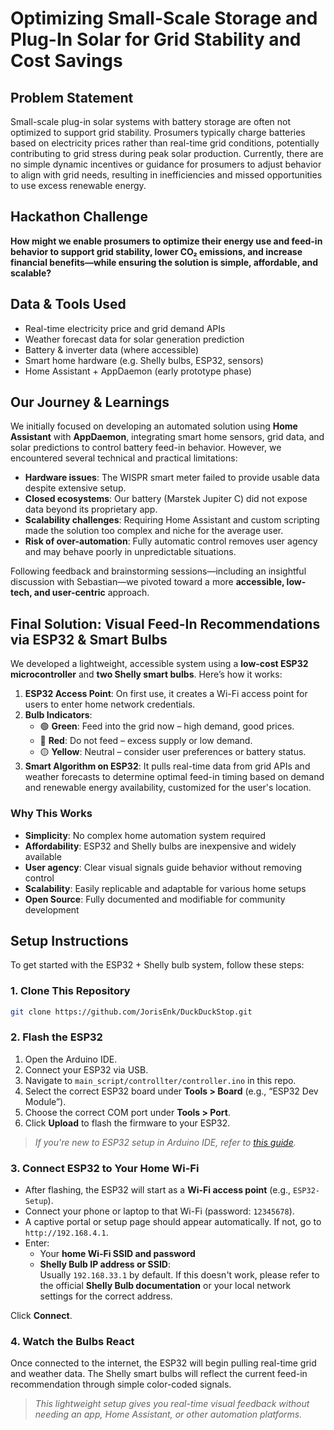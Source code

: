 # Optimizing Small-Scale Storage and Plug-In Solar for Grid Stability and Cost Savings

## Problem Statement  
Small-scale plug-in solar systems with battery storage are often not optimized to support grid stability. Prosumers typically charge batteries based on electricity prices rather than real-time grid conditions, potentially contributing to grid stress during peak solar production. Currently, there are no simple dynamic incentives or guidance for prosumers to adjust behavior to align with grid needs, resulting in inefficiencies and missed opportunities to use excess renewable energy.

## Hackathon Challenge  
**How might we enable prosumers to optimize their energy use and feed-in behavior to support grid stability, lower CO₂ emissions, and increase financial benefits—while ensuring the solution is simple, affordable, and scalable?**

## Data & Tools Used
- Real-time electricity price and grid demand APIs  
- Weather forecast data for solar generation prediction  
- Battery & inverter data (where accessible)  
- Smart home hardware (e.g. Shelly bulbs, ESP32, sensors)  
- Home Assistant + AppDaemon (early prototype phase)

## Our Journey & Learnings

We initially focused on developing an automated solution using **Home Assistant** with **AppDaemon**, integrating smart home sensors, grid data, and solar predictions to control battery feed-in behavior. However, we encountered several technical and practical limitations:

- **Hardware issues**: The WISPR smart meter failed to provide usable data despite extensive setup.  
- **Closed ecosystems**: Our battery (Marstek Jupiter C) did not expose data beyond its proprietary app.  
- **Scalability challenges**: Requiring Home Assistant and custom scripting made the solution too complex and niche for the average user.  
- **Risk of over-automation**: Fully automatic control removes user agency and may behave poorly in unpredictable situations.

Following feedback and brainstorming sessions—including an insightful discussion with Sebastian—we pivoted toward a more **accessible, low-tech, and user-centric** approach.

## Final Solution: Visual Feed-In Recommendations via ESP32 & Smart Bulbs

We developed a lightweight, accessible system using a **low-cost ESP32 microcontroller** and **two Shelly smart bulbs**. Here’s how it works:

1. **ESP32 Access Point**: On first use, it creates a Wi-Fi access point for users to enter home network credentials.
2. **Bulb Indicators**:
   - 🟢 **Green**: Feed into the grid now – high demand, good prices.
   - 🔴 **Red**: Do not feed – excess supply or low demand.
   - 🟡 **Yellow**: Neutral – consider user preferences or battery status.
3. **Smart Algorithm on ESP32**: It pulls real-time data from grid APIs and weather forecasts to determine optimal feed-in timing based on demand and renewable energy availability, customized for the user's location.

### Why This Works
- **Simplicity**: No complex home automation system required  
- **Affordability**: ESP32 and Shelly bulbs are inexpensive and widely available  
- **User agency**: Clear visual signals guide behavior without removing control  
- **Scalability**: Easily replicable and adaptable for various home setups  
- **Open Source**: Fully documented and modifiable for community development

## Setup Instructions

To get started with the ESP32 + Shelly bulb system, follow these steps:

### 1. Clone This Repository

```bash
git clone https://github.com/JorisEnk/DuckDuckStop.git
```

### 2. Flash the ESP32

1. Open the Arduino IDE.
2. Connect your ESP32 via USB.
3. Navigate to `main_script/controllter/controller.ino` in this repo.
4. Select the correct ESP32 board under **Tools > Board** (e.g., “ESP32 Dev Module”).
5. Choose the correct COM port under **Tools > Port**.
6. Click **Upload** to flash the firmware to your ESP32.

>  *If you're new to ESP32 setup in Arduino IDE, refer to [this guide](https://randomnerdtutorials.com/installing-the-esp32-board-in-arduino-ide-windows-instructions/).*

### 3. Connect ESP32 to Your Home Wi-Fi

- After flashing, the ESP32 will start as a **Wi-Fi access point** (e.g., `ESP32-Setup`).
- Connect your phone or laptop to that Wi-Fi (password: `12345678`).
- A captive portal or setup page should appear automatically. If not, go to `http://192.168.4.1`.
- Enter:
  - Your **home Wi-Fi SSID and password**
  - **Shelly Bulb IP address or SSID**:  
    Usually `192.168.33.1` by default. If this doesn't work, please refer to the official **Shelly Bulb documentation** or your local network settings for the correct address.

Click **Connect**.

### 4. Watch the Bulbs React
Once connected to the internet, the ESP32 will begin pulling real-time grid and weather data. The Shelly smart bulbs will reflect the current feed-in recommendation through simple color-coded signals.

>  *This lightweight setup gives you real-time visual feedback without needing an app, Home Assistant, or other automation platforms.*

